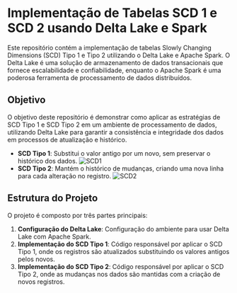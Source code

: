 # Implementação de Tabelas SCD 1 e SCD 2 usando Delta Lake e Spark

Este repositório contém a implementação de tabelas Slowly Changing Dimensions (SCD) Tipo 1 e Tipo 2 utilizando o Delta Lake e Apache Spark. O Delta Lake é uma solução de armazenamento de dados transacionais que fornece escalabilidade e confiabilidade, enquanto o Apache Spark é uma poderosa ferramenta de processamento de dados distribuídos.

## Objetivo

O objetivo deste repositório é demonstrar como aplicar as estratégias de SCD Tipo 1 e SCD Tipo 2 em um ambiente de processamento de dados, utilizando Delta Lake para garantir a consistência e integridade dos dados em processos de atualização e histórico.

- **SCD Tipo 1**: Substitui o valor antigo por um novo, sem preservar o histórico dos dados.
![SCD1](https://github.com/user-attachments/assets/4d7533b5-8c65-48de-92db-d213d5415e86)
- **SCD Tipo 2**: Mantém o histórico de mudanças, criando uma nova linha para cada alteração no registro.
![SCD2](https://github.com/user-attachments/assets/ce7487f3-7185-4320-b4f5-fca31f631186)

## Estrutura do Projeto

O projeto é composto por três partes principais:

1. **Configuração do Delta Lake**: Configuração do ambiente para usar Delta Lake com Apache Spark.
2. **Implementação do SCD Tipo 1**: Código responsável por aplicar o SCD Tipo 1, onde os registros são atualizados substituindo os valores antigos pelos novos.
3. **Implementação do SCD Tipo 2**: Código responsável por aplicar o SCD Tipo 2, onde as mudanças nos dados são mantidas com a criação de novos registros.



